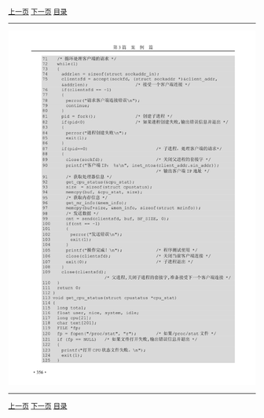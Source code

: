 [上一页](367.md) [下一页](369.md) [目录](../README.md)

***

![368](../images/368.png)

***

[上一页](367.md) [下一页](369.md) [目录](../README.md)
